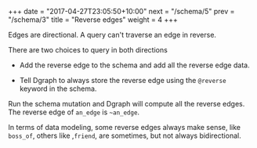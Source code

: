 +++
date = "2017-04-27T23:05:50+10:00"
next = "/schema/5"
prev = "/schema/3"
title = "Reverse edges"
weight = 4
+++


Edges are directional.  A query can't traverse an edge in
reverse.

There are two choices to query in both directions

* Add the reverse edge to the schema and add all the reverse edge data.

* Tell Dgraph to always store the reverse edge using the `@reverse` keyword in the schema.

Run the schema mutation and Dgraph will compute all the reverse edges.
 The reverse edge of `an_edge` is `~an_edge`.

In terms of data modeling, some reverse edges always make sense, like `boss_of`, others like ,`friend`, are sometimes, but not always bidirectional.
